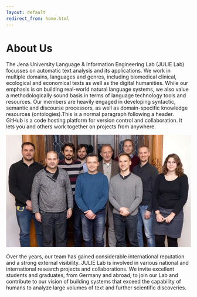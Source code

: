 ```yaml
---
layout: default
redirect_from: home.html
---
```


# About Us

The Jena University Language & Information Engineering Lab (JULIE Lab) focusses on automatic text analysis and its applications. We work in multiple domains, languages and genres, including biomedical clinical, ecological and economical texts as well as the digital humanities. While our emphasis is on building real-world natural language systems, we also value a methodologically sound basis in terms of language technology tools and resources. Our members are heavily engaged in developing syntactic, semantic and discourse processors, as well as domain-specific knowledge resources (ontologies).This is a normal paragraph following a header. GitHub is a code hosting platform for version control and collaboration. It lets you and others work together on projects from anywhere.

![Branching](/assets/img/gruppe.jpg)

Over the years, our team has gained considerable international reputation and a strong external visibility. JULIE Lab is involved in various national and international research projects and collaborations. We invite excellent students and graduates, from Germany and abroad, to join our Lab and contribute to our vision of building systems that exceed the capability of humans to analyze large volumes of text and further scientific discoveries.
